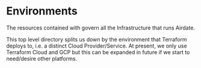 # Environments

The resources contained with govern all the Infrastructure that runs
Airdate.

This top level directory splits us down by the environment that Terraform
deploys to, i.e. a distinct Cloud Provider/Service. At present, we only use
Terraform Cloud and GCP but this can be expanded in future if we start to need/desire
other platforms.